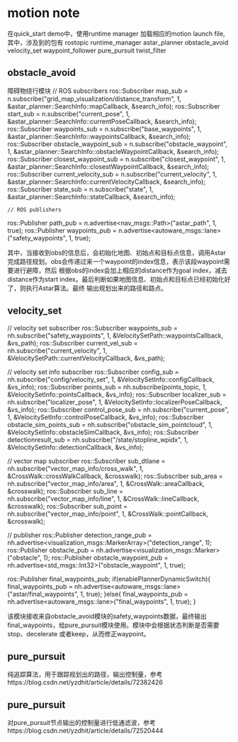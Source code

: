 # motion note

在quick_start demo中，使用runtime manager 加载相应的motion launch file,其中，涉及到的包有
rostopic
runtime_manager
astar_planner
	obstacle_avoid
	velocity_set
waypoint_follower
	pure_pursuit
	twist_filter
	
	
## obstacle_avoid
障碍物绕行模块
  	// ROS subscribers
  ros::Subscriber map_sub = n.subscribe("grid_map_visualization/distance_transform", 1,
                                        &astar_planner::SearchInfo::mapCallback, &search_info);
  ros::Subscriber start_sub =
      n.subscribe("current_pose", 1, &astar_planner::SearchInfo::currentPoseCallback, &search_info);
  ros::Subscriber waypoints_sub =
      n.subscribe("base_waypoints", 1, &astar_planner::SearchInfo::waypointsCallback, &search_info);
  ros::Subscriber obstacle_waypoint_sub =
      n.subscribe("obstacle_waypoint", 1, &astar_planner::SearchInfo::obstacleWaypointCallback, &search_info);
  ros::Subscriber closest_waypoint_sub =
      n.subscribe("closest_waypoint", 1, &astar_planner::SearchInfo::closestWaypointCallback, &search_info);
  ros::Subscriber current_velocity_sub =
      n.subscribe("current_velocity", 1, &astar_planner::SearchInfo::currentVelocityCallback, &search_info);
  ros::Subscriber state_sub = n.subscribe("state", 1, &astar_planner::SearchInfo::stateCallback, &search_info);
  
    // ROS publishers
  ros::Publisher path_pub = n.advertise<nav_msgs::Path>("astar_path", 1, true);
  ros::Publisher waypoints_pub = n.advertise<autoware_msgs::lane>("safety_waypoints", 1, true);
  
其中，当接收到obs的信息后，会初始化地图、初始点和目标点信息，调用Astar完成路径规划。obs会传递过来一个waypoint的index信息，表示该段waypoint需要进行避障，然后
根据obs的index会加上相应的distance作为goal index，减去distance作为start index。最后判断如果地图信息、初始点和目标点已经初始化好了，则执行Astar算法。最终
输出规划出来的路径和路点。

## velocity_set

  // velocity set subscriber
  ros::Subscriber waypoints_sub = nh.subscribe("safety_waypoints", 1, &VelocitySetPath::waypointsCallback, &vs_path);
  ros::Subscriber current_vel_sub =
      nh.subscribe("current_velocity", 1, &VelocitySetPath::currentVelocityCallback, &vs_path);

  // velocity set info subscriber
  ros::Subscriber config_sub = nh.subscribe("config/velocity_set", 1, &VelocitySetInfo::configCallback, &vs_info);
  ros::Subscriber points_sub = nh.subscribe(points_topic, 1, &VelocitySetInfo::pointsCallback, &vs_info);
  ros::Subscriber localizer_sub = nh.subscribe("localizer_pose", 1, &VelocitySetInfo::localizerPoseCallback, &vs_info);
  ros::Subscriber control_pose_sub = nh.subscribe("current_pose", 1, &VelocitySetInfo::controlPoseCallback, &vs_info);
  ros::Subscriber obstacle_sim_points_sub = nh.subscribe("obstacle_sim_pointcloud", 1, &VelocitySetInfo::obstacleSimCallback, &vs_info);
  ros::Subscriber detectionresult_sub = nh.subscribe("/state/stopline_wpidx", 1, &VelocitySetInfo::detectionCallback, &vs_info);

  // vector map subscriber
  ros::Subscriber sub_dtlane = nh.subscribe("vector_map_info/cross_walk", 1, &CrossWalk::crossWalkCallback, &crosswalk);
  ros::Subscriber sub_area = nh.subscribe("vector_map_info/area", 1, &CrossWalk::areaCallback, &crosswalk);
  ros::Subscriber sub_line = nh.subscribe("vector_map_info/line", 1, &CrossWalk::lineCallback, &crosswalk);
  ros::Subscriber sub_point = nh.subscribe("vector_map_info/point", 1, &CrossWalk::pointCallback, &crosswalk);

  // publisher
  ros::Publisher detection_range_pub = nh.advertise<visualization_msgs::MarkerArray>("detection_range", 1);
  ros::Publisher obstacle_pub = nh.advertise<visualization_msgs::Marker>("obstacle", 1);
  ros::Publisher obstacle_waypoint_pub = nh.advertise<std_msgs::Int32>("obstacle_waypoint", 1, true);

  ros::Publisher final_waypoints_pub;
  if(enablePlannerDynamicSwitch){
	  final_waypoints_pub = nh.advertise<autoware_msgs::lane>("astar/final_waypoints", 1, true);
  }else{
	  final_waypoints_pub = nh.advertise<autoware_msgs::lane>("final_waypoints", 1, true);
  }
  
  该模块接收来自obstacle_avoid模块的safety_waypoints数据，最终输出final_waypoints，给pure_pursuit模块使用。模块中会根据状态判断是否需要stop、decelerate
  或者keep，从而修正waypoint。
  
  
## pure_pursuit

纯追踪算法，用于跟踪规划出的路径，输出控制量，参考https://blog.csdn.net/yzdhit/article/details/72382426

## pure_pursuit

对pure_pursuit节点输出的控制量进行低通滤波，参考https://blog.csdn.net/yzdhit/article/details/72520444